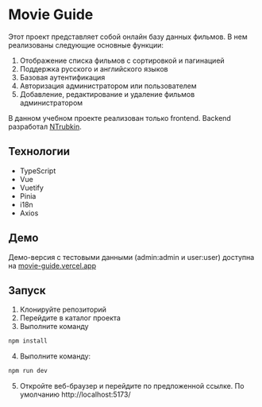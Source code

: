 # **Movie Guide**
 
Этот проект представляет собой онлайн базу данных фильмов. В нем реализованы следующие основные функции:

1. Отображение списка фильмов с сортировкой и пагинацией
2. Поддержка русского и английского языков
3. Базовая аутентификация
4. Авторизация администратором или пользователем
5. Добавление, редактирование и удаление фильмов администратором

В данном учебном проекте реализован только frontend. Backend разработал [NTrubkin](https://github.com/NTrubkin).

## Технологии

- TypeScript
- Vue
- Vuetify
- Pinia
- i18n
- Axios

## Демо

Демо-версия с тестовыми данными (admin:admin и user:user) доступна на [movie-guide.vercel.app](https://movie-guide.vercel.app)

## Запуск

1. Клонируйте репозиторий 
2. Перейдите в каталог проекта
3. Выполните команду
```sh
npm install
```

4. Выполните команду:
```sh
npm run dev
```
5. Откройте веб-браузер и перейдите по предложенной ссылке. По умолчанию http://localhost:5173/
